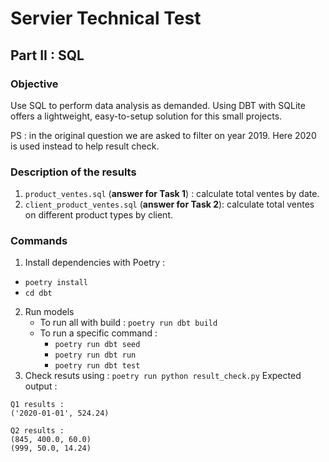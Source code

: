 # Servier Technical Test

## Part II : SQL

### Objective
Use SQL to perform data analysis as demanded. Using DBT with SQLite offers a lightweight, easy-to-setup solution for this small projects.

PS : in the original question we are asked to filter on year 2019. Here 2020 is used instead to help result check.

### Description of the results
1. `product_ventes.sql` (**answer for Task 1**) : calculate total ventes by date. 
2. `client_product_ventes.sql` (**answer for Task 2**): calculate total ventes on different product types by client. 

### Commands
1. Install dependencies with Poetry : 
- `poetry install`
- `cd dbt`
2. Run models
    - To run all with build : `poetry run dbt build`
    - To run a specific command : 
        - `poetry run dbt seed`
        - `poetry run dbt run`
        - `poetry run dbt test`
3. Check resuts using : `poetry run python result_check.py`
Expected output : 
```
Q1 results : 
('2020-01-01', 524.24)

Q2 results : 
(845, 400.0, 60.0)
(999, 50.0, 14.24)
```
